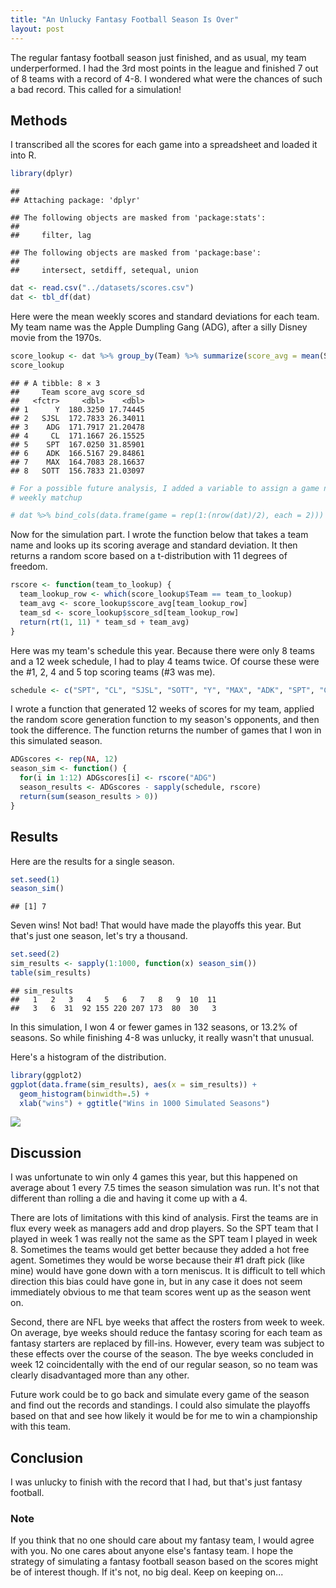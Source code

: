 ```yaml
---
title: "An Unlucky Fantasy Football Season Is Over"
layout: post
---
```


The regular fantasy football season just finished, and as usual, my team  underperformed. I had the 3rd most points in the league and finished 7 out of 8 teams with a record of 4-8. I wondered what were the chances of such a bad record. This called for a simulation!

## Methods

I transcribed all the scores for each game into a spreadsheet and loaded it into R.

```r
library(dplyr)
```

```
## 
## Attaching package: 'dplyr'
```

```
## The following objects are masked from 'package:stats':
## 
##     filter, lag
```

```
## The following objects are masked from 'package:base':
## 
##     intersect, setdiff, setequal, union
```

```r
dat <- read.csv("../datasets/scores.csv")
dat <- tbl_df(dat)
```

Here were the mean weekly scores and standard deviations for each team. My team name was the Apple Dumpling Gang (ADG), after a silly Disney movie from the 1970s.

```r
score_lookup <- dat %>% group_by(Team) %>% summarize(score_avg = mean(Score), score_sd = sd(Score)) %>% arrange(desc(score_avg))
score_lookup
```

```
## # A tibble: 8 × 3
##     Team score_avg score_sd
##   <fctr>     <dbl>    <dbl>
## 1      Y  180.3250 17.74445
## 2   SJSL  172.7833 26.34011
## 3    ADG  171.7917 21.20478
## 4     CL  171.1667 26.15525
## 5    SPT  167.0250 31.85901
## 6    ADK  166.5167 29.84861
## 7    MAX  164.7083 28.16637
## 8   SOTT  156.7833 21.03097
```

```r
# For a possible future analysis, I added a variable to assign a game number to each 
# weekly matchup

# dat %>% bind_cols(data.frame(game = rep(1:(nrow(dat)/2), each = 2)))
```

Now for the simulation part. I wrote the function below that takes a team name and looks up its scoring average and standard deviation. It then returns a random score based on a t-distribution with 11 degrees of freedom.


```r
rscore <- function(team_to_lookup) {
  team_lookup_row <- which(score_lookup$Team == team_to_lookup)
  team_avg <- score_lookup$score_avg[team_lookup_row]
  team_sd <- score_lookup$score_sd[team_lookup_row]
  return(rt(1, 11) * team_sd + team_avg)
}
```

Here was my team's schedule this year. Because there were only 8 teams and a 12 week schedule, I had to play 4 teams twice. Of course these were the #1, 2, 4 and 5 top scoring teams (#3 was me).


```r
schedule <- c("SPT", "CL", "SJSL", "SOTT", "Y", "MAX", "ADK", "SPT", "CL", "SJSL", "SOTT", "Y")
```

I wrote a function that generated 12 weeks of scores for my team, applied the random score generation function to my season's opponents, and then took the difference. The function returns the number of games that I won in this simulated season.


```r
ADGscores <- rep(NA, 12)
season_sim <- function() {
  for(i in 1:12) ADGscores[i] <- rscore("ADG")
  season_results <- ADGscores - sapply(schedule, rscore)
  return(sum(season_results > 0))
}
```

## Results
Here are the results for a single season. 

```r
set.seed(1)
season_sim()
```

```
## [1] 7
```

Seven wins! Not bad! That would have made the playoffs this year. But that's just one season, let's try a thousand.

```r
set.seed(2)
sim_results <- sapply(1:1000, function(x) season_sim())
table(sim_results)
```

```
## sim_results
##   1   2   3   4   5   6   7   8   9  10  11 
##   3   6  31  92 155 220 207 173  80  30   3
```

In this simulation, I won 4 or fewer games in 132 seasons, or 13.2% of seasons. So while finishing 4-8 was unlucky, it really wasn't that unusual.

Here's a histogram of the distribution.

```r
library(ggplot2)
ggplot(data.frame(sim_results), aes(x = sim_results)) + 
  geom_histogram(binwidth=.5) +
  xlab("wins") + ggtitle("Wins in 1000 Simulated Seasons")
```
![](https://github.com/mching/mching.github.io/raw/master/images/football.png)


## Discussion
I was unfortunate to win only 4 games this year, but this happened on average about 1 every 7.5 times the season simulation was run. It's not that different than rolling a die and having it come up with a 4. 

There are lots of limitations with this kind of analysis. First the teams are in flux every week as managers add and drop players. So the SPT team that I played in week 1 was really not the same as the SPT team I played in week 8. Sometimes the teams would get better because they added a hot free agent. Sometimes they would be worse because their #1 draft pick (like mine) would have gone down with a torn meniscus. It is difficult to tell which direction this bias could have gone in, but in any case it does not seem immediately obvious to me that team scores went up as the season went on.

Second, there are NFL bye weeks that affect the rosters from week to week. On average, bye weeks should reduce the fantasy scoring for each team as fantasy starters are replaced by fill-ins. However, every team was subject to these effects over the course of the season. The bye weeks concluded in week 12 coincidentally with the end of our regular season, so no team was clearly disadvantaged more than any other. 

Future work could be to go back and simulate every game of the season and find out the records and standings. I could also simulate the playoffs based on that and see how likely it would be for me to win a championship with this team.

## Conclusion
I was unlucky to finish with the record that I had, but that's just fantasy football.

### Note
If you think that no one should care about my fantasy team, I would agree with you. No one cares about anyone else's fantasy team. I hope the strategy of simulating a fantasy football season based on the scores might be of interest though. If it's not, no big deal. Keep on keeping on...